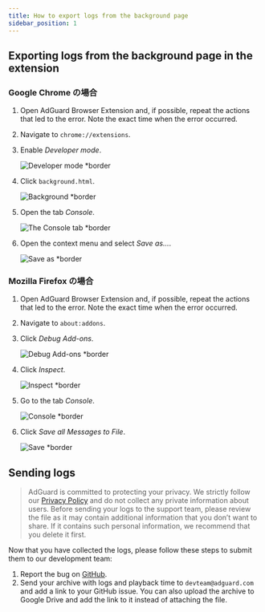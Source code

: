 ```yaml
---
title: How to export logs from the background page
sidebar_position: 1
---
```


## Exporting logs from the background page in the extension

### Google Chrome の場合

1. Open AdGuard Browser Extension and, if possible, repeat the actions that led to the error. Note the exact time when the error occurred.

2. Navigate to `chrome://extensions`.

3. Enable _Developer mode_.

   ![Developer mode \*border](https://cdn.adguardvpn.com/content/kb/ad_blocker/browser_extension/developer_mode1.png)

4. Click `background.html`.

   ![Background \*border](https://cdn.adguardvpn.com/content/kb/ad_blocker/browser_extension/background1.png)

5. Open the tab _Console_.

   ![The Console tab \*border](https://cdn.adguardvpn.com/content/kb/vpn/browser_extension/console.png)

6. Open the context menu and select _Save as…_.

   ![Save as \*border](https://cdn.adguardvpn.com/content/kb/vpn/browser_extension/save.png)

### Mozilla Firefox の場合

1. Open AdGuard Browser Extension and, if possible, repeat the actions that led to the error. Note the exact time when the error occurred.

2. Navigate to `about:addons`.

3. Click _Debug Add-ons_.

   ![Debug Add-ons \*border](https://cdn.adguardvpn.com/content/kb/vpn/browser_extension/add-ons.png)

4. Click _Inspect_.

   ![Inspect \*border](https://cdn.adguardvpn.com/content/kb/vpn/browser_extension/inspect.png)

5. Go to the tab _Console_.

   ![Console \*border](https://cdn.adguardvpn.com/content/kb/vpn/browser_extension/ff_console.png)

6. Click _Save all Messages to File_.

   ![Save \*border](https://cdn.adguardvpn.com/content/kb/vpn/browser_extension/save-to-file.png)

## Sending logs

> AdGuard is committed to protecting your privacy. We strictly follow our [Privacy Policy](https://adguard.com/en/privacy/browser-extension.html) and do not collect any private information about users. Before sending your logs to the support team, please review the file as it may contain additional information that you don’t want to share. If it contains such personal information, we recommend that you delete it first.

Now that you have collected the logs, please follow these steps to submit them to our development team:

1. Report the bug on [GitHub](https://github.com/AdguardTeam/AdguardBrowserExtension/issues/new/choose).
2. Send your archive with logs and playback time to `devteam@adguard.com` and add a link to your GitHub issue. You can also upload the archive to Google Drive and add the link to it instead of attaching the file.
